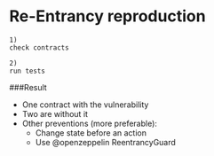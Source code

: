 # Re-Entrancy reproduction

```
1)
check contracts

2)
run tests
```

###Result
- One contract with the vulnerability
- Two are without it
- Other preventions (more preferable):
  - Change state before an action
  - Use @openzeppelin ReentrancyGuard

